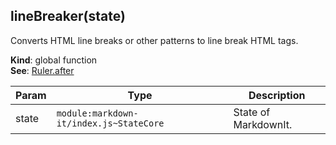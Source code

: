 <a name="lineBreaker"></a>

## lineBreaker(state)
Converts HTML line breaks or other patterns to line break HTML tags.

**Kind**: global function  
**See**: [Ruler.after](https://markdown-it.github.io/markdown-it/#Ruler.after)  

| Param | Type | Description |
| --- | --- | --- |
| state | <code>module:markdown-it/index.js~StateCore</code> | State of MarkdownIt. |

